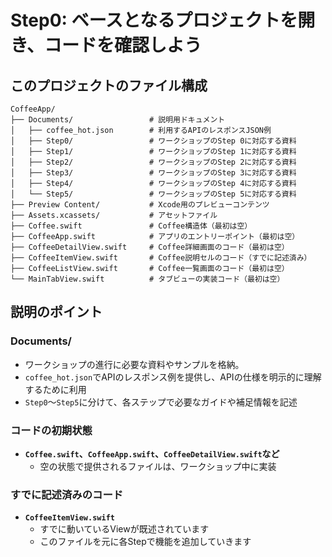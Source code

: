 # Step0: ベースとなるプロジェクトを開き、コードを確認しよう

## このプロジェクトのファイル構成

```
CoffeeApp/
├── Documents/                 # 説明用ドキュメント
│   ├── coffee_hot.json        # 利用するAPIのレスポンスJSON例
│   ├── Step0/                 # ワークショップのStep 0に対応する資料
│   ├── Step1/                 # ワークショップのStep 1に対応する資料
│   ├── Step2/                 # ワークショップのStep 2に対応する資料
│   ├── Step3/                 # ワークショップのStep 3に対応する資料
│   ├── Step4/                 # ワークショップのStep 4に対応する資料
│   └── Step5/                 # ワークショップのStep 5に対応する資料
├── Preview Content/           # Xcode用のプレビューコンテンツ
├── Assets.xcassets/           # アセットファイル
├── Coffee.swift               # Coffee構造体（最初は空）
├── CoffeeApp.swift            # アプリのエントリーポイント（最初は空）
├── CoffeeDetailView.swift     # Coffee詳細画面のコード（最初は空）
├── CoffeeItemView.swift       # Coffee説明セルのコード（すでに記述済み）
├── CoffeeListView.swift       # Coffee一覧画面のコード（最初は空）
└── MainTabView.swift          # タブビューの実装コード（最初は空）

```

## 説明のポイント

### Documents/
- ワークショップの進行に必要な資料やサンプルを格納。
- `coffee_hot.json`でAPIのレスポンス例を提供し、APIの仕様を明示的に理解するために利用
- `Step0`～`Step5`に分けて、各ステップで必要なガイドや補足情報を記述

### コードの初期状態
- **`Coffee.swift`、`CoffeeApp.swift`、`CoffeeDetailView.swift`など**
  - 空の状態で提供されるファイルは、ワークショップ中に実装

### すでに記述済みのコード
- **`CoffeeItemView.swift`**
  - すでに動いているViewが既述されています
  - このファイルを元に各Stepで機能を追加していきます
